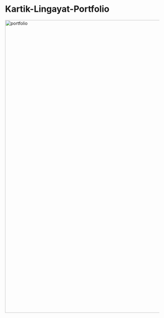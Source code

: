 
# Kartik-Lingayat-Portfolio
<img width="953" alt="portfolio" src="https://github.com/user-attachments/assets/2e728141-0aa4-41f5-9e24-b49082b79b65" />
